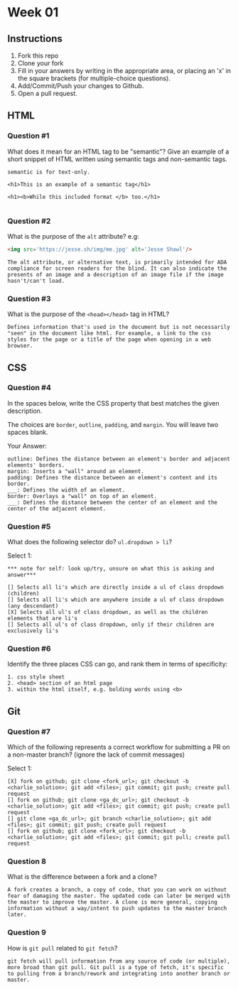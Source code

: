 # Week 01

## Instructions

1. Fork this repo
2. Clone your fork
3. Fill in your answers by writing in the appropriate area, or placing an 'x' in
the square brackets (for multiple-choice questions).
4. Add/Commit/Push your changes to Github.
5. Open a pull request.

## HTML

### Question #1

What does it mean for an HTML tag to be "semantic"? Give an example of a short snippet of HTML written using semantic tags and non-semantic tags.

```text
semantic is for text-only.

<h1>This is an example of a semantic tag</h1>

<h1><b>While this included format </b> too.</h1>


```

### Question #2

What is the purpose of the `alt` attribute? e.g:

```html
<img src='https://jesse.sh/img/me.jpg' alt='Jesse Shawl'/>
```

```text
The alt attribute, or alternative text, is primarily intended for ADA compliance for screen readers for the blind. It can also indicate the presents of an image and a description of an image file if the image hasn't/can't load.
```

### Question #3

What is the purpose of the `<head></head>` tag in HTML?

```text
Defines information that's used in the document but is not necessarily "seen" in the document like html. For example, a link to the css styles for the page or a title of the page when opening in a web browser.
```

## CSS

### Question #4

In the spaces below, write the CSS property that best matches the given description.

The choices are `border`, `outline`, `padding`, and `margin`. You will leave two spaces blank.

Your Answer:

```text
outline: Defines the distance between an element's border and adjacent elements' borders.
margin: Inserts a "wall" around an element.
padding: Defines the distance between an element's content and its border.
___: Defines the width of an element.
border: Overlays a "wall" on top of an element.
___: Defines the distance between the center of an element and the center of the adjacent element.
```

### Question #5

What does the following selector do?  `ul.dropdown > li`?

Select 1:
```
*** note for self: look up/try, unsure on what this is asking and answer***

[] Selects all li's which are directly inside a ul of class dropdown (children)
[] Selects all li's which are anywhere inside a ul of class dropdown (any descendant)
[X] Selects all ul's of class dropdown, as well as the children elements that are li's
[] Selects all ul's of class dropdown, only if their children are exclusively li's
```

### Question #6

Identify the three places CSS can go, and rank them in terms of specificity:

```text
1. css style sheet
2. <head> section of an html page
3. within the html itself, e.g. bolding words using <b>
```

## Git

### Question #7

Which of the following represents a correct workflow for submitting a PR on a non-master branch?
(ignore the lack of commit messages)

Select 1:
```
[X] fork on github; git clone <fork_url>; git checkout -b <charlie_solution>; git add <files>; git commit; git push; create pull request
[] fork on github; git clone <ga_dc_url>; git checkout -b <charlie_solution>; git add <files>; git commit; git push; create pull request
[] git clone <ga_dc_url>; git branch <charlie_solution>; git add <files>; git commit; git push; create pull request
[] fork on github; git clone <fork_url>; git checkout -b <charlie_solution>; git add <files>; git commit; git pull; create pull request
```

### Question 8

What is the difference between a fork and a clone?

```text
A fork creates a branch, a copy of code, that you can work on without fear of damaging the master. The updated code can later be merged with the master to improve the master. A clone is more general, copying information without a way/intent to push updates to the master branch later.
```

### Question 9

How is `git pull` related to `git fetch`?

```text
git fetch will pull information from any source of code (or multiple), more broad than git pull. Git pull is a type of fetch, it's specific to pulling from a branch/rework and integrating into another branch or master.
```
